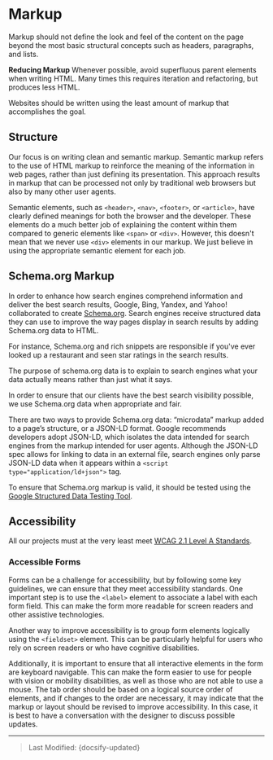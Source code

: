 # Markup

Markup should not define the look and feel of the content on the page beyond the most basic structural concepts such as headers, paragraphs, and lists.

**Reducing Markup** Whenever possible, avoid superfluous parent elements when writing HTML. Many times this requires iteration and refactoring, but produces less HTML.

Websites should be written using the least amount of markup that accomplishes the goal.

## Structure

Our focus is on writing clean and semantic markup. Semantic markup refers to the use of HTML markup to reinforce the meaning of the information in web pages, rather than just defining its presentation. This approach results in markup that can be processed not only by traditional web browsers but also by many other user agents.

Semantic elements, such as `<header>`, `<nav>`, `<footer>`, or `<article>`, have clearly defined meanings for both the browser and the developer. These elements do a much better job of explaining the content within them compared to generic elements like `<span>` or `<div>`. However, this doesn't mean that we never use `<div>` elements in our markup. We just believe in using the appropriate semantic element for each job.

## Schema.org Markup

In order to enhance how search engines comprehend information and deliver the best search results, Google, Bing, Yandex, and Yahoo! collaborated to create [Schema.org](https://schema.org/). Search engines receive structured data they can use to improve the way pages display in search results by adding Schema.org data to HTML.

For instance, Schema.org and rich snippets are responsible if you've ever looked up a restaurant and seen star ratings in the search results.

The purpose of schema.org data is to explain to search engines what your data actually means rather than just what it says.

In order to ensure that our clients have the best search visibility possible, we use Schema.org data when appropriate and fair.

There are two ways to provide Schema.org data: “microdata” markup added to a page’s structure, or a JSON-LD format. Google recommends developers adopt JSON-LD, which isolates the data intended for search engines from the markup intended for user agents. Although the JSON-LD spec allows for linking to data in an external file, search engines only parse JSON-LD data when it appears within a `<script type="application/ld+json">` tag.

To ensure that Schema.org markup is valid, it should be tested using the [Google Structured Data Testing Tool](https://search.google.com/structured-data/testing-tool/u/0/).

## Accessibility

All our projects must at the very least meet [WCAG 2.1 Level A Standards](https://www.w3.org/WAI/standards-guidelines/wcag/).

### Accessible Forms

Forms can be a challenge for accessibility, but by following some key guidelines, we can ensure that they meet accessibility standards. One important step is to use the    `<label>` element to associate a label with each form field. This can make the form more readable for screen readers and other assistive technologies.

Another way to improve accessibility is to group form elements logically using the `<fieldset>` element. This can be particularly helpful for users who rely on screen readers or who have cognitive disabilities.

Additionally, it is important to ensure that all interactive elements in the form are keyboard navigable. This can make the form easier to use for people with vision or mobility disabilities, as well as those who are not able to use a mouse. The tab order should be based on a logical source order of elements, and if changes to the order are necessary, it may indicate that the markup or layout should be revised to improve accessibility. In this case, it is best to have a conversation with the designer to discuss possible updates.

---
> Last Modified: {docsify-updated}
